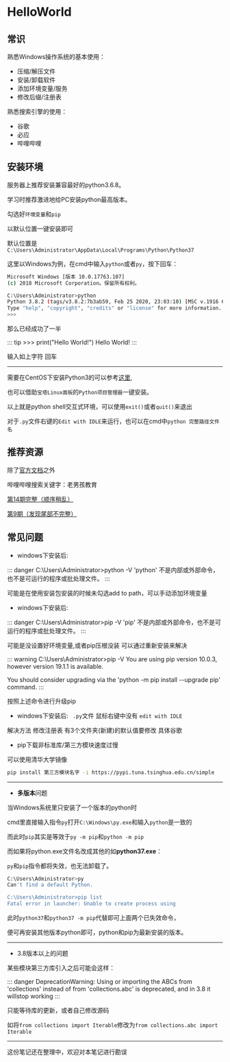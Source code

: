 # HelloWorld

## 常识

熟悉Windows操作系统的基本使用：

- 压缩/解压文件
- 安装/卸载软件
- 添加环境变量/服务
- 修改后缀/注册表

熟悉搜索引擎的使用：

- 谷歌
- 必应
- 哔哩哔哩



## 安装环境

服务器上推荐安装兼容最好的python3.6.8。

学习时推荐激进地给PC安装python最高版本。

勾选好`环境变量`和`pip`

以默认位置一键安装即可

默认位置是`C:\Users\Administrator\AppData\Local\Programs\Python\Python37`

这里以Windows为例，在cmd中输入`python`或者`py`，按下回车：

```bash
Microsoft Windows [版本 10.0.17763.107]
(c) 2018 Microsoft Corporation。保留所有权利。

C:\Users\Administrator>python
Python 3.8.2 (tags/v3.8.2:7b3ab59, Feb 25 2020, 23:03:10) [MSC v.1916 64 bit (AMD64)] on win32
Type "help", "copyright", "credits" or "license" for more information.
>>>
```

那么已经成功了一半

::: tip >>> print("Hello World!")
Hello World!
:::

输入如上字符 回车

---

需要在CentOS下安装Python3的可以参考[这里](https://www.cnblogs.com/pyyu/p/7402145.html),

也可以借助`宝塔Linux面板`的`Python项目管理器`一键安装。

以上就是python shell交互式环境，可以使用`exit()`或者`quit()`来退出

对于`.py`文件右键的`Edit with IDLE`来运行，也可以在cmd中`python 完整路径文件名`



## 推荐资源

除了[官方文档](https://docs.python.org/zh-cn/3/tutorial/)之外

哔哩哔哩搜索关键字：老男孩教育

[第14期完整（顺序稍乱）](https://space.bilibili.com/385868518)

[第9期（发现尾部不完整）](https://www.bilibili.com/video/av24702867)



## 常见问题

- windows下安装后:

::: danger C:\Users\Administrator>python -V
'python' 不是内部或外部命令，也不是可运行的程序或批处理文件。
:::

可能是在使用安装包安装的时候未勾选add to path，可以手动添加环境变量

- windows下安装后:

::: danger C:\Users\Administrator>pip -V
'pip' 不是内部或外部命令，也不是可运行的程序或批处理文件。
:::

可能是没设置好环境变量,或者pip压根没装  可以通过重新安装来解决

::: warning C:\Users\Administrator>pip -V
You are using pip version 10.0.3, however version 19.1.1 is available.

You should consider upgrading via the 'python -m pip install --upgrade pip' command.
:::

按照上述命令进行升级pip

- windows下安装后: ` .py`文件 鼠标右键中没有  `edit with IDLE`


解决方法 修改注册表 有3个文件夹(新建)的默认值要修改 具体谷歌

- pip下载非标准库/第三方模块速度过慢

可以使用清华大学镜像

```bash
pip install 第三方模块名字 -i https://pypi.tuna.tsinghua.edu.cn/simple
```

---

- **多版本**问题

当Windows系统里只安装了一个版本的python时

cmd里直接输入指令`py`打开`C:\Windows\py.exe`和输入`python`是一致的

而此时`pip`其实是等效于`py -m pip`和`python -m pip`

而如果将python.exe文件名改成其他的如**python37.exe**：

`py`和`pip`指令都将失效，也无法卸载了。

```bash
C:\Users\Administrator>py
Can't find a default Python.

C:\Users\Administrator>pip list
Fatal error in launcher: Unable to create process using
```

此时`python37`和`python37 -m pip`代替即可上面两个已失效命令，

便可再安装其他版本python即可，python和pip为最新安装的版本。

------

- 3.8版本以上的问题

某些模块第三方库引入之后可能会这样：

::: danger DeprecationWarning:
 Using or importing the ABCs from 'collections' 
 instead of from 'collections.abc' is deprecated,
 and in 3.8 it willstop working
:::

只能等待库的更新，或者自己修改源码

如将`from collections import Iterable`修改为`from collections.abc import Iterable`

---

这份笔记还在整理中，欢迎对本笔记进行勘误